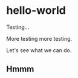 # hello-world
Testing...
<p>More testing more testing.</p>
<p>Let's see what we can do.</p>
<h2> Hmmm </h2>


